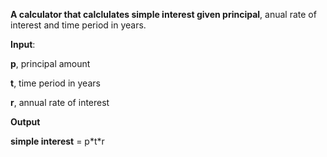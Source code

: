 **A calculator that calclulates simple interest given principal**, anual rate of interest and time period in years.

**Input**:

  **p**, principal amount
  
  **t**, time period in years
  
  **r**, annual rate of  interest
  
**Output**

**simple interest** = p\*t\*r
